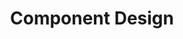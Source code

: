 ---
layout: tag
title: Component Design
tag: Component Design
permalink: /tag/Component Design/
--- 